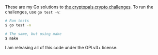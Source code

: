 These are my Go solutions to [the cryptopals crypto
challenges](https://cryptopals.com/). To run the challenges, use `go test -v`:

```bash
# Run tests
$ go test -v

# The same, but using make
$ make
```

I am releasing all of this code under the GPLv3+ license.
